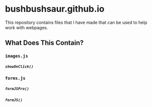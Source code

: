 # bushbushsaur.github.io
This repository contains files that I have made that can be used to help work with webpages.

## What Does This Contain?

### `images.js`
##### `showOnClick()`

### `forms.js`
##### `formJSPro()`
##### `formJS()`
